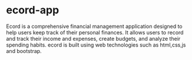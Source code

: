 # ecord-app
Ecord is a comprehensive financial management application designed to help users keep track of their personal finances. It allows users to record and track their income and expenses, create budgets, and analyze their spending habits. ecord is built using web technologies such as html,css,js and bootstrap.
